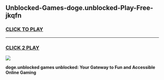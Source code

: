 
## Unblocked-Games-doge.unblocked-Play-Free-jkqfn
<h3>
<a href="https://premium76.site?title=doge.unblocked&ref=12A">CLICK TO PLAY</a></h3>
<hr>

<h3>
<a href="https://premium76.site?title=doge.unblocked&ref=12A">CLICK 2 PLAY</a>
  
</h3>

<a href="https://premium76.site?title=doge.unblocked&ref=12A"><img src="https://clearcache.store/games.png"></a>


**doge.unblocked games unblocked: Your Gateway to Fun and Accessible Online Gaming**
